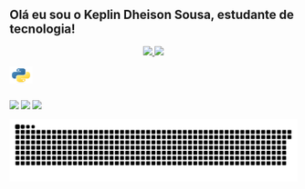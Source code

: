 ## Olá eu sou o Keplin Dheison Sousa, estudante de tecnologia!
<div align="center">
  <a href="https://github.com/keplindheison">
  <img height="160em" src="https://github-readme-stats.vercel.app/api?username=keplindheison&show_icons=true&theme=dark&include_all_commits=true&count_private=true"/>
  <img height="160em" src="https://github-readme-stats.vercel.app/api/top-langs/?username=keplindheison&layout=compact&langs_count=7&theme=dark"/>
</div>

<div style="display: inline_block"><br>
  <img align="center" alt="Rafa-Python" height="30" width="40" src="https://raw.githubusercontent.com/devicons/devicon/master/icons/python/python-original.svg">
</div>
  
##
<div> 
  
  <a href="https://www.instagram.com/_keplo/" target="_blank"><img src="https://img.shields.io/badge/-Instagram-%23E4405F?style=for-the-badge&logo=instagram&logoColor=white" target="_blank"></a>
  <a href = "mailto:keplin.s.sousa@gmail.com"><img src="https://img.shields.io/badge/-Gmail-%23333?style=for-the-badge&logo=gmail&logoColor=white" target="_blank"></a>
  <a href="https://www.linkedin.com/in/keplin-dheison-sousa-706b64180/" target="_blank"><img src="https://img.shields.io/badge/-LinkedIn-%230077B5?style=for-the-badge&logo=linkedin&logoColor=white" target="_blank"></a> 
 
  ![Snake animation](https://github.com/keplindheison/keplindheison/blob/output/github-contribution-grid-snake.svg)
 
</div>
